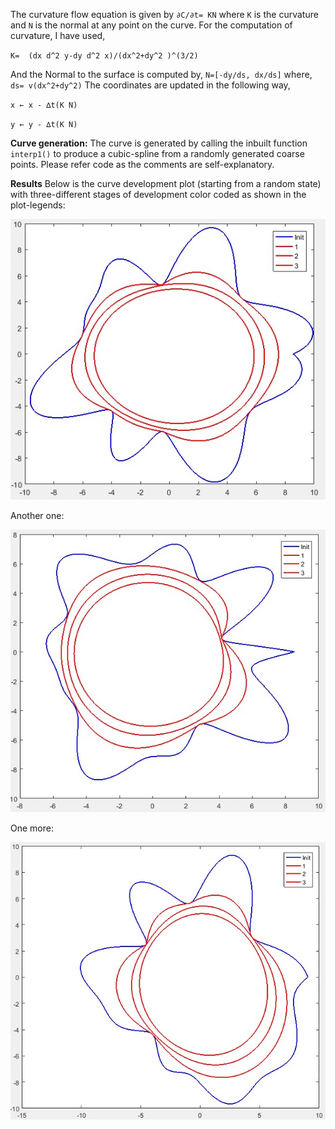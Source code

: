 The curvature flow equation is given by `∂C/∂t= KN` where `K` is the curvature and `N` is the normal at any point on the curve.
For the computation of curvature, I have used,

`K=  (dx d^2 y-dy d^2 x)/(dx^2+dy^2 )^(3/2)`

And the Normal to the surface is computed by, `N=[-dy/ds, dx/ds]` where, `ds= v(dx^2+dy^2)`
The coordinates are updated in the following way,

`x ← x - ∆t(K N)`

`y ← y - ∆t(K N)`

**Curve generation:** The curve is generated by calling the inbuilt function `interp1()` to produce a cubic-spline from a randomly generated coarse points. Please refer code as the comments are self-explanatory.

**Results** Below is the curve development plot (starting from a random state) with three-different stages of development color coded as shown in the plot-legends:

![alt tag](results/1.jpg)

Another one:

![alt tag](results/2.jpg)

One more:

![alt tag](results/3.jpg)
